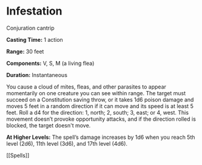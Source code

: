 # Infestation

Conjuration cantrip

**Casting Time:** 1 action

**Range:** 30 feet

**Components:** V, S, M (a living flea)

**Duration:** Instantaneous

You cause a cloud of mites, fleas, and other parasites to appear momentarily on one creature you can see within range. The target must succeed on a Constitution saving throw, or it takes 1d6 poison damage and moves 5 feet in a random direction if it can move and its speed is at least 5 feet. Roll a d4 for the direction: 1, north; 2, south; 3, east; or 4, west. This movement doesn’t provoke opportunity attacks, and if the direction rolled is blocked, the target doesn't move.

**At Higher Levels:** The spell’s damage increases by 1d6 when you reach 5th level (2d6), 11th level (3d6), and 17th level (4d6).

[[Spells]]
